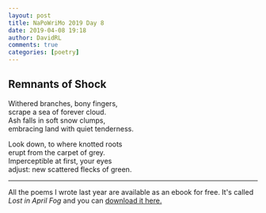```yaml
---  
layout: post  
title: NaPoWriMo 2019 Day 8  
date: 2019-04-08 19:18  
author: DavidRL  
comments: true  
categories: [poetry] 
---  
```

  
<h2>Remnants of Shock</h2>  
<!-- /wp:heading -->  

  
<p>Withered branches, bony fingers,<br />scrape a sea of forever cloud.<br />Ash falls in soft snow clumps, <br />embracing land with quiet tenderness. </p>  


  
<p>Look down, to where knotted roots<br />erupt from the carpet of grey. <br />Imperceptible at first, your eyes<br />adjust: new scattered flecks of green.</p>  


 
<hr class="wp-block-separator"/>  
 

   
<p>All the poems I wrote last year are available as an ebook for free. It's called <em>Lost in April Fog </em>and you can <a href="/aprilfog/">download it here. </a></p>  

